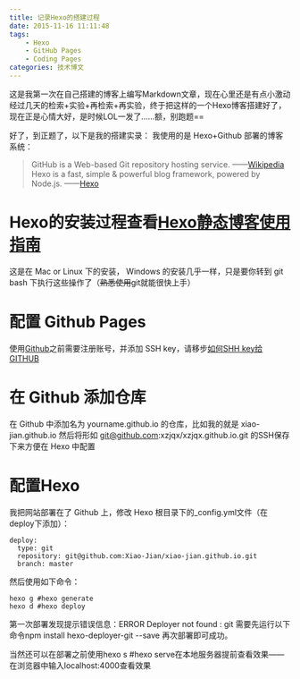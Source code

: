 ```yaml
---
title: 记录Hexo的搭建过程
date: 2015-11-16 11:11:48
tags:
    - Hexo
    - GitHub Pages
    - Coding Pages
categories: 技术博文
---
```

这是我第一次在自己搭建的博客上编写Markdown文章，现在心里还是有点小激动
经过几天的检索+实验+再检索+再实验，终于把这样的一个Hexo博客搭建好了，现在正是心情大好，是时候LOL一发了……额，别跑题==
<!-- more -->
好了，到正题了，以下是我的搭建实录：
我使用的是 Hexo+Github 部署的博客系统：
> GitHub is a Web-based Git repository hosting service. ——[Wikipedia](https://en.wikipedia.org/wiki/GitHub)
> Hexo is a fast, simple & powerful blog framework, powered by Node.js. ——[Hexo](https://hexo.io/)

# Hexo的安装过程查看[Hexo静态博客使用指南](http://www.tuicool.com/articles/Jva2iaA)
这是在 Mac or Linux 下的安装， Windows 的安装几乎一样，只是要你转到 git bash 下执行这些操作了（~~熟悉使用~~git就能很快上手）

# 配置 Github Pages
使用[Github](https://github.com/)之前需要注册账号，并添加 SSH key，请移步[如何SHH key给GITHUB](http://jingyan.baidu.com/article/a65957f4f0acc624e67f9bc1.html)

# 在 Github 添加仓库
在 Github 中添加名为 yourname.github.io 的仓库，比如我的就是 xiao-jian.github.io 然后将形如 git@github.com:xzjqx/xzjqx.github.io.git 的SSH保存下来方便在 Hexo 中配置

# 配置Hexo
我把网站部署在了 Github 上，修改 Hexo 根目录下的_config.yml文件（在deploy下添加）：

```
deploy:
  type: git
  repository: git@github.com:Xiao-Jian/xiao-jian.github.io.git
  branch: master
```

然后使用如下命令：

```
hexo g #hexo generate
hexo d #hexo deploy
```

第一次部署发现提示错误信息：ERROR Deployer not found : git
需要先运行以下命令npm install hexo-deployer-git --save
再次部署即可成功。

当然还可以在部署之前使用hexo s #hexo serve在本地服务器提前查看效果——在浏览器中输入localhost:4000查看效果
